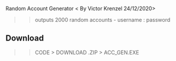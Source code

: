 Random Account Generator < By Victor Krenzel 24/12/2020>
>> outputs 2000 random accounts - username : password

## Download
>> CODE > DOWNLOAD .ZIP > ACC_GEN.EXE
